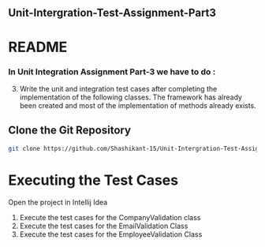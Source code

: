 ## Unit-Intergration-Test-Assignment-Part3

# README

### In Unit Integration Assignment Part-3 we have to do :

3. Write the unit and integration test cases after completing the implementation of the following classes. 
   The framework has already been created and most of the implementation of methods already exists.


## Clone the Git Repository

```bash
git clone https://github.com/Shashikant-15/Unit-Intergration-Test-Assignment-Part3.git 
```

# Executing the Test Cases
Open the project in Intellij Idea

1. Execute the test cases for the CompanyValidation class
2. Execute the test cases for the EmailValidation Class
3. Execute the test cases for the EmployeeValidation Class
